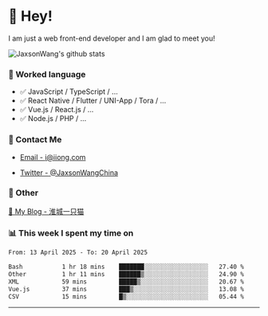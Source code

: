 # 👋 Hey!

I am just a web front-end developer and I am glad to meet you!

![JaxsonWang's github stats](https://github-readme-stats.vercel.app/api?username=JaxsonWang&&show_icons=true&&title_color=1abc9c&&icon_color=1abc9c)


### 📝 Worked language

- ✅ JavaScript / TypeScript / ...
- ✅ React Native / Flutter / UNI-App / Tora / ...
- ✅ Vue.js / React.js / ...
- ✅ Node.js / PHP / ...

### 📮 Contact Me

- [Email - i@iiong.com](mailto:i@iiong.com)

- [Twitter - @JaxsonWangChina](https://twitter.com/JaxsonWangChina)

### 🤪 Other

[📌 My Blog - 淮城一只猫](https://iiong.com)

### 📊 This week I spent my time on

<!--START_SECTION:waka-->

```txt
From: 13 April 2025 - To: 20 April 2025

Bash           1 hr 18 mins    ███████░░░░░░░░░░░░░░░░░░   27.40 %
Other          1 hr 11 mins    ██████▒░░░░░░░░░░░░░░░░░░   24.90 %
XML            59 mins         █████▒░░░░░░░░░░░░░░░░░░░   20.67 %
Vue.js         37 mins         ███▒░░░░░░░░░░░░░░░░░░░░░   13.08 %
CSV            15 mins         █▒░░░░░░░░░░░░░░░░░░░░░░░   05.44 %
```

<!--END_SECTION:waka-->

---
